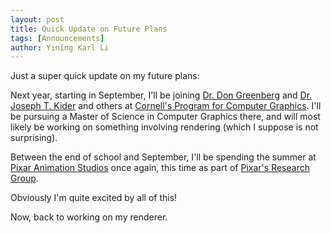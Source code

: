 ```yaml
---
layout: post
title: Quick Update on Future Plans
tags: [Announcements]
author: Yining Karl Li
---
```


Just a super quick update on my future plans:

Next year, starting in September, I'll be joining [Dr. Don Greenberg](http://www.graphics.cornell.edu/people/director.html) and [Dr. Joseph T. Kider](http://www.graphics.cornell.edu/~kiderj/index.htm) and others at [Cornell's Program for Computer Graphics](http://www.graphics.cornell.edu/). I'll be pursuing a Master of Science in Computer Graphics there, and will most likely be working on something involving rendering (which I suppose is not surprising).

Between the end of school and September, I'll be spending the summer at [Pixar Animation Studios](http://www.pixar.com/) once again, this time as part of [Pixar's Research Group](http://graphics.pixar.com/research/people.html).

Obviously I'm quite excited by all of this!

Now, back to working on my renderer.